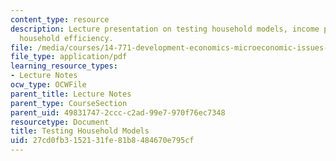 ```yaml
---
content_type: resource
description: Lecture presentation on testing household models, income pooling, and
  household efficiency.
file: /media/courses/14-771-development-economics-microeconomic-issues-and-policy-models-fall-2008/27cd0fb3152131fe81b8484670e795cf_lec12.pdf
file_type: application/pdf
learning_resource_types:
- Lecture Notes
ocw_type: OCWFile
parent_title: Lecture Notes
parent_type: CourseSection
parent_uid: 49831747-2ccc-c2ad-99e7-970f76ec7348
resourcetype: Document
title: Testing Household Models
uid: 27cd0fb3-1521-31fe-81b8-484670e795cf
---
```

